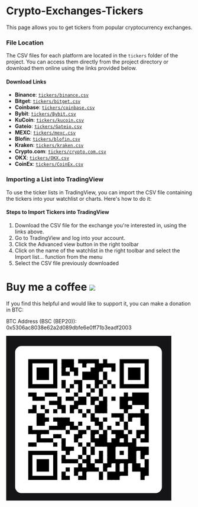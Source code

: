 # Crypto-Exchanges-Tickers
This page allows you to get tickers from popular cryptocurrency exchanges.

### File Location

The CSV files for each platform are located in the `tickers` folder of the project. You can access them directly from the project directory or download them online using the links provided below.

#### Download Links

* **Binance**: [`tickers/binance.csv`](https://github.com/CryptowChris/Crypto-Exchanges-Tickers/blob/main/tickers/Binance.csv)
* **Bitget**: [`tickers/bitget.csv`](https://github.com/CryptowChris/Crypto-Exchanges-Tickers/blob/main/tickers/Bitget.csv)
* **Coinbase**: [`tickers/coinbase.csv`](https://github.com/CryptowChris/Crypto-Exchanges-Tickers/blob/main/tickers/Coinbase.csv)
* **Bybit**: [`tickers/Bybit.csv`](https://github.com/CryptowChris/Crypto-Exchanges-Tickers/blob/main/tickers/Bybit.csv)
* **KuCoin**: [`tickers/kucoin.csv`](https://github.com/CryptowChris/Crypto-Exchanges-Tickers/blob/main/tickers/Kucoin.csv)
* **Gateio**: [`tickers/Gateio.csv`](https://github.com/CryptowChris/Crypto-Exchanges-Tickers/blob/main/tickers/Gateio.csv)
* **MEXC**: [`tickers/mexc.csv`](https://github.com/CryptowChris/Crypto-Exchanges-Tickers/blob/main/tickers/Mexc.csv)
* **Blofin**: [`tickers/blofin.csv`](https://github.com/CryptowChris/Crypto-Exchanges-Tickers/blob/main/tickers/BloFin.csv)
* **Kraken**: [`tickers/kraken.csv`](https://github.com/CryptowChris/Crypto-Exchanges-Tickers/blob/main/tickers/Kraken.csv)
* **Crypto.com**: [`tickers/crypto.com.csv`](https://github.com/CryptowChris/Crypto-Exchanges-Tickers/blob/main/tickers/Crypto.com.csv)
* **OKX**: [`tickers/OKX.csv`](https://github.com/CryptowChris/Crypto-Exchanges-Tickers/blob/main/tickers/OKX.csv)
* **CoinEx**: [`tickers/CoinEx.csv`](https://github.com/CryptowChris/Crypto-Exchanges-Tickers/blob/main/tickers/CoinEx.csv)

### Importing a List into TradingView

To use the ticker lists in TradingView, you can import the CSV file containing the tickers into your watchlist or charts. Here's how to do it:

#### Steps to Import Tickers into TradingView

1. Download the CSV file for the exchange you're interested in, using the links above.
2. Go to TradingView and log into your account.
3. Click the Advanced view button in the right toolbar
4. Click on the name of the watchlist in the right toolbar and select the Import list… function from the menu
5. Select the CSV file previously downloaded
   
# Buy me a coffee <img src="https://toppng.com/uploads/preview/bitcoin-png-bitcoin-logo-transparent-background-11562933997uxok6gcqjp.png" width="32">

If you find this helpful and would like to support it, you can make a donation in BTC:

BTC Address (BSC (BEP20)): 0x5306ac8038e62a2d089dbfe6e0ff71b3eadf2003

![BTCQrCode](https://github.com/CryptowChris/Crypto-Exchanges-Tickers/blob/main/BtcQrCode.png)
